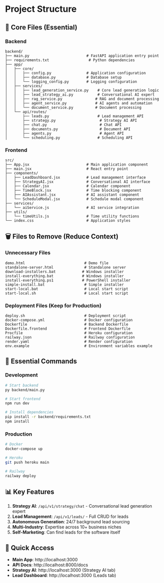 # Project Structure

## 📁 Core Files (Essential)

### Backend
```
backend/
├── main.py                          # FastAPI application entry point
├── requirements.txt                  # Python dependencies
├── app/
│   ├── core/
│   │   ├── config.py                # Application configuration
│   │   ├── database.py              # Database setup
│   │   └── logging_config.py        # Logging configuration
│   ├── services/
│   │   ├── lead_generation_service.py    # Core lead generation logic
│   │   ├── lead_strategy_ai.py           # Conversational AI expert
│   │   ├── rag_service.py               # RAG and document processing
│   │   ├── agent_service.py             # AI agents and automation
│   │   └── document_service.py          # Document processing
│   └── api/routes/
│       ├── leads.py                      # Lead management API
│       ├── strategy.py                    # Strategy AI API
│       ├── chat.py                        # Chat API
│       ├── documents.py                   # Document API
│       ├── agents.py                      # Agent API
│       └── scheduling.py                 # Scheduling API
```

### Frontend
```
src/
├── App.jsx                          # Main application component
├── main.jsx                         # React entry point
├── components/
│   ├── LeadDashboard.jsx            # Lead management interface
│   ├── StrategyAI.jsx               # Conversational AI interface
│   ├── Calendar.jsx                 # Calendar component
│   ├── TimeBlock.jsx                # Time blocking component
│   ├── AIAssistant.jsx              # AI assistant component
│   └── ScheduleModal.jsx            # Schedule modal component
├── services/
│   └── aiService.js                 # AI service integration
├── utils/
│   └── timeUtils.js                 # Time utility functions
└── index.css                        # Application styles
```

## 🗑️ Files to Remove (Reduce Context)

### Unnecessary Files
```
demo.html                           # Demo file
standalone-server.html              # Standalone server
download-installers.bat            # Windows installer
install-everything.bat             # Windows installer
install-everything.ps1             # PowerShell installer
simple-install.bat                  # Simple installer
start-local.bat                     # Local start script
start-local.sh                      # Local start script
```

### Deployment Files (Keep for Production)
```
deploy.sh                           # Deployment script
docker-compose.yml                  # Docker configuration
Dockerfile                          # Backend Dockerfile
Dockerfile.frontend                 # Frontend Dockerfile
Procfile                            # Heroku configuration
railway.json                        # Railway configuration
render.yaml                         # Render configuration
env.example                         # Environment variables example
```

## 🎯 Essential Commands

### Development
```bash
# Start backend
py backend/main.py

# Start frontend
npm run dev

# Install dependencies
pip install -r backend/requirements.txt
npm install
```

### Production
```bash
# Docker
docker-compose up

# Heroku
git push heroku main

# Railway
railway deploy
```

## 📊 Key Features

1. **Strategy AI**: `/api/v1/strategy/chat` - Conversational lead generation expert
2. **Lead Management**: `/api/v1/leads/` - Full CRUD for leads
3. **Autonomous Generation**: 24/7 background lead sourcing
4. **Multi-Industry**: Expertise across 10+ business niches
5. **Self-Marketing**: Can find leads for the software itself

## 🚀 Quick Access

- **Main App**: http://localhost:3000
- **API Docs**: http://localhost:8000/docs
- **Strategy AI**: http://localhost:3000 (Strategy AI tab)
- **Lead Dashboard**: http://localhost:3000 (Leads tab)

